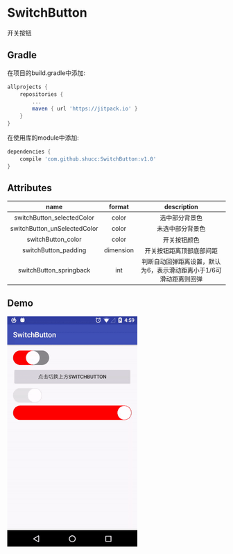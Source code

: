 # SwitchButton

开关按钮

## Gradle

在项目的build.gradle中添加:
```groovy
allprojects {
    repositories {
        ...
        maven { url 'https://jitpack.io' }
    }
}
```

在使用库的module中添加:
```groovy
dependencies {
    compile 'com.github.shucc:SwitchButton:v1.0'
}
```

## Attributes

|name|format|description|
|:---:|:---:|:---:|
| switchButton_selectedColor | color | 选中部分背景色
| switchButton_unSelectedColor | color | 未选中部分背景色
| switchButton_color | color | 开关按钮颜色
| switchButton_padding | dimension | 开关按钮距离顶部底部间距
| switchButton_springback | int | 判断自动回弹距离设置，默认为6，表示滑动距离小于1/6可滑动距离则回弹

## Demo

![](https://github.com/shucc/SwitchButton/blob/master/demo/demo.gif)